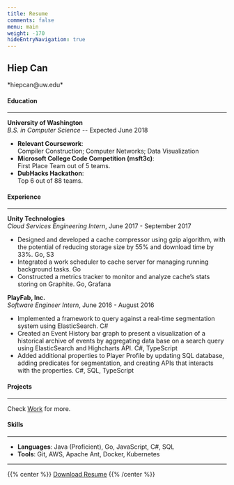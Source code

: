 ```yaml
---
title: Resume
comments: false
menu: main
weight: -170
hideEntryNavigation: true
---
```

<h2 class='title title'>Hiep Can</h2>
*hiepcan@uw.edu*


<h4 class='entry-title title'>Education</h4>

---
**University of Washington**  
*B.S. in Computer Science* -- Expected June 2018

- **Relevant Coursework**:  
Compiler Construction; Computer Networks; Data Visualization
- **Microsoft College Code Competition (msft3c)**:  
First Place Team out of 5 teams.
- **DubHacks Hackathon**:  
Top 6 out of 88 teams.


<h4 class='entry-title title'>Experience</h4>

---
**Unity Technologies**  
*Cloud Services Engineering Intern*, June 2017 - September 2017

- Designed and developed a cache compressor using gzip algorithm, with the potential of 
reducing storage size by 55% and download time by 33%. Go, S3
- Integrated a work scheduler to cache server for managing running background tasks. Go
- Constructed a metrics tracker to monitor and analyze cache’s stats storing on Graphite. Go, Grafana


**PlayFab, Inc.**  
*Software Engineer Intern*, June 2016 - August 2016

- Implemented a framework to query against a real-time segmentation system using ElasticSearch. C#
- Created an Event History bar graph to present a visualization of a historical archive of events 
by aggregating data base on a search query using ElasticSearch and Highcharts API. C#, TypeScript
- Added additional properties to Player Profile by updating SQL database, adding predicates for 
segmentation, and creating APIs that interacts with the properties. C#, SQL, TypeScript

<h4 class='entry-title title'>Projects</h4>

---
Check [Work](../work) for more.

<h4 class='entry-title title'>Skills</h4>

---
- **Languages**: Java (Proficient), Go, JavaScript, C#, SQL
- **Tools**: Git, AWS, Apache Ant, Docker, Kubernetes


---
{{% center %}} [Download Resume](https://drive.google.com/file/d/0BygNl2UmGqi4TmtDdGhLWmtrLU0/view?usp=sharing) {{% /center %}}